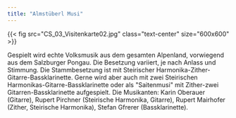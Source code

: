 ```yaml
---
title: "Almstüberl Musi"
---
```


{{< fig src="CS_03_Visitenkarte02.jpg" class="text-center" size="600x600" >}}

<div class="lead">
Gespielt wird echte Volksmusik aus dem gesamten Alpenland, vorwiegend aus dem Salzburger Pongau. Die Besetzung variiert, je nach Anlass und Stimmung. Die Stammbesetzung ist mit Steirischer Harmonika-Zither-Gitarre-Bassklarinette. Gerne wird aber auch mit zwei Steirischen Harmonikas-Gitarre-Bassklarinette oder als "Saitenmusi" mit Zither-zwei Gitarren-Bassklarinette aufgespielt. Die Musikanten: Karin Oberauer (Gitarre), Rupert Pirchner (Steirische Harmonika, Gitarre), Rupert Mairhofer (Zither, Steirische Harmonika), Stefan Gfrerer (Bassklarinette).
</div>